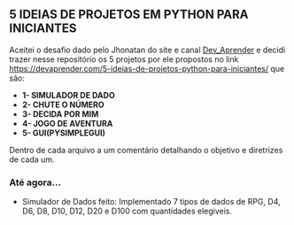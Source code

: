 ## 5 IDEIAS DE PROJETOS EM PYTHON PARA INICIANTES

Aceitei o desafio dado pelo Jhonatan do site e canal [Dev_Aprender](https://devaprender.com) e decidi trazer nesse repositório os 5 projetos por ele propostos no link https://devaprender.com/5-ideias-de-projetos-python-para-iniciantes/ que são:
- **1- SIMULADOR DE DADO**
- **2- CHUTE O NÚMERO**
- **3- DECIDA POR MIM**
- **4- JOGO DE AVENTURA**
- **5- GUI(PYSIMPLEGUI)**


Dentro de cada arquivo a um comentário detalhando o objetivo e diretrizes de cada um.


### Até agora...

- Simulador de Dados feito: Implementado 7 tipos de dados de RPG, D4, D6, D8, D10, D12, D20 e D100 com quantidades elegiveis.
